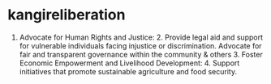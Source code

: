 # kangireliberation
1. Advocate for Human Rights and Justice: 2. Provide legal aid and support for vulnerable individuals facing injustice or discrimination. Advocate for fair and transparent governance within the community &amp; others 3. Foster Economic Empowerment and Livelihood Development: 4. Support initiatives that promote sustainable agriculture and food security.
